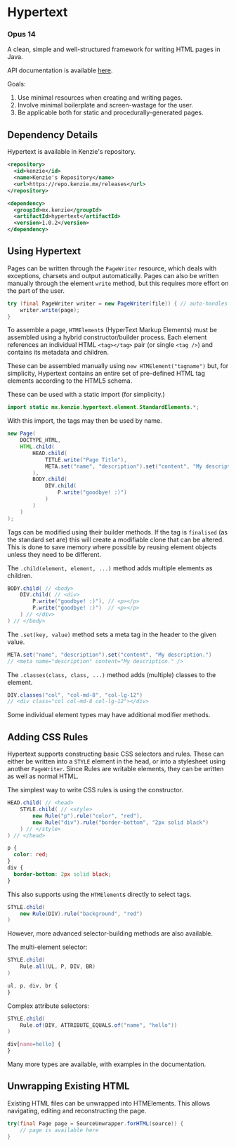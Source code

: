 # Hypertext

### Opus 14

A clean, simple and well-structured framework for writing HTML pages in Java.

API documentation is available [here](https://hypertext.kenzie.mx).

Goals:
1. Use minimal resources when creating and writing pages.
2. Involve minimal boilerplate and screen-wastage for the user.
3. Be applicable both for static and procedurally-generated pages.

## Dependency Details
Hypertext is available in Kenzie's repository.

```xml
<repository>
  <id>kenzie</id>
  <name>Kenzie's Repository</name>
  <url>https://repo.kenzie.mx/releases</url>
</repository>
```

```xml
<dependency>
  <groupId>mx.kenzie</groupId>
  <artifactId>hypertext</artifactId>
  <version>1.0.2</version>
</dependency>
```

## Using Hypertext

Pages can be written through the `PageWriter` resource, which deals with exceptions, charsets and output automatically.
Pages can also be written manually through the element `write` method, but this requires more effort on the part of the user.

```java 
try (final PageWriter writer = new PageWriter(file)) { // auto-handles streams
    writer.write(page);
}
```

To assemble a page, `HTMElement`s (HyperText Markup Elements) must be assembled using a hybrid constructor/builder process.
Each element references an individual HTML `<tag></tag>` pair (or single `<tag />`) and contains its metadata and children.

These can be assembled manually using `new HTMElement("tagname")` but, for simplicity, Hypertext contains an entire set of pre-defined HTML tag elements according to the HTML5 schema.

These can be used with a static import (for simplicity.)
```java
import static mx.kenzie.hypertext.element.StandardElements.*;
```

With this import, the tags may then be used by name.
```java 
new Page(
    DOCTYPE_HTML,
    HTML.child(
        HEAD.child(
            TITLE.write("Page Title"),
            META.set("name", "description").set("content", "My description.")
        ),
        BODY.child(
            DIV.child(
                P.write("goodbye! :)")
            )
        )
    )
);
```

Tags can be modified using their builder methods. If the tag is `finalised` (as the standard set are) this will create a modifiable clone that can be altered.
This is done to save memory where possible by reusing element objects unless they need to be different.

The `.child(element, element, ...)` method adds multiple elements as children.
```java 
BODY.child( // <body>
    DIV.child( // <div>
        P.write("goodbye! :)"), // <p></p>
        P.write("goodbye! :)")  // <p></p>
    ) // </div>
) // </body>
```

The `.set(key, value)` method sets a meta tag in the header to the given value.
```java 
META.set("name", "description").set("content", "My description.")
// <meta name="description" content="My description." />
```

The `.classes(class, class, ...)` method adds (multiple) classes to the element.
```java 
DIV.classes("col", "col-md-8", "col-lg-12")
// <div class="col col-md-8 col-lg-12"></div>
```

Some individual element types may have additional modifier methods.

## Adding CSS Rules

Hypertext supports constructing basic CSS selectors and rules.
These can either be written into a `STYLE` element in the head, or into a stylesheet using another `PageWriter`. Since Rules are writable elements, they can be written as well as normal HTML.

The simplest way to write CSS rules is using the constructor.
```java 
HEAD.child( // <head>
    STYLE.child( // <style>
        new Rule("p").rule("color", "red"),
        new Rule("div").rule("border-bottom", "2px solid black")
    ) // </style>
) // </head>
```

```css
p {
  color: red;
}
div {
  border-bottom: 2px solid black;
}
```

This also supports using the `HTMElement`s directly to select tags.
```java 
STYLE.child(
    new Rule(DIV).rule("background", "red")
)
```

However, more advanced selector-building methods are also available.

The multi-element selector:
```java 
STYLE.child(
    Rule.all(UL, P, DIV, BR)
)
```

```css
ul, p, div, br {
}
```

Complex attribute selectors:
```java 
STYLE.child(
    Rule.of(DIV, ATTRIBUTE_EQUALS.of("name", "hello"))
)
```

```css
div[name=hello] {
}
```

Many more types are available, with examples in the documentation.

## Unwrapping Existing HTML

Existing HTML files can be unwrapped into HTMElements.
This allows navigating, editing and reconstructing the page.

```java 
try(final Page page = SourceUnwrapper.forHTML(source)) {
    // page is available here
}
```

